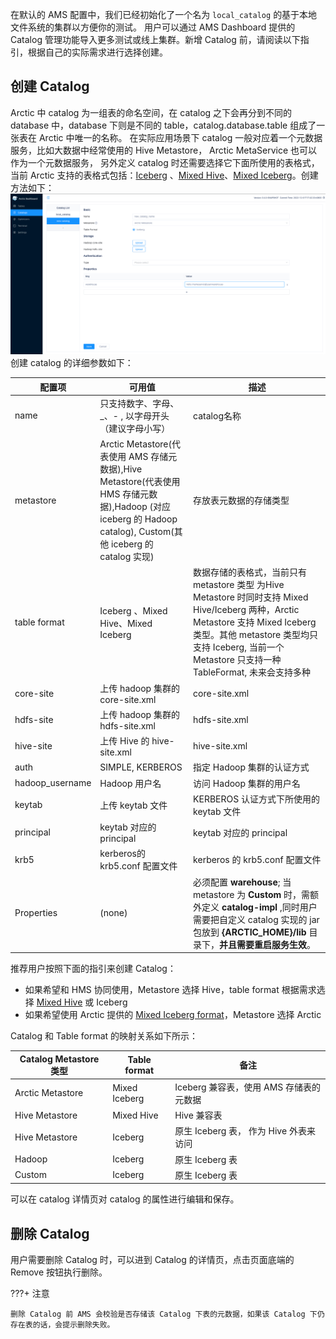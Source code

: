 
在默认的 AMS 配置中，我们已经初始化了一个名为 `local_catalog` 的基于本地文件系统的集群以方便你的测试。 用户可以通过 AMS Dashboard 提供的 Catalog 管理功能导入更多测试或线上集群。新增 Catalog 前，请阅读以下指引，根据自己的实际需求进行选择创建。

## 创建 Catalog
Arctic 中 catalog 为一组表的命名空间，在 catalog 之下会再分到不同的 database 中，database 下则是不同的 table，catalog.database.table 组成了一张表在 Arctic 中唯一的名称。 在实际应用场景下 catalog 一般对应着一个元数据服务，比如大数据中经常使用的 Hive Metastore， Arctic MetaService 也可以作为一个元数据服务， 另外定义 catalog 时还需要选择它下面所使用的表格式，当前 Arctic 支持的表格式包括：[Iceberg](../concepts/table-formats.md#iceberg-format) 、[Mixed Hive](../concepts/table-formats.md#mixed-hive-format)、[Mixed Iceberg](../concepts/table-formats.md#mixed-iceberg-format)。创建方法如下：
![create catalog](../images/admin/create_catalog.png)
创建 catalog 的详细参数如下：

| **配置项**      | **可用值**                                                   | **描述**                                                     |
| --------------- | ------------------------------------------------------------ | ------------------------------------------------------------ |
| name            | 只支持数字、字母、_、- , 以字母开头（建议字母小写）          | catalog名称                                                  |
| metastore       | Arctic Metastore(代表使用 AMS 存储元数据),Hive Metastore(代表使用 HMS 存储元数据),Hadoop (对应 iceberg 的 Hadoop catalog), Custom(其他 iceberg 的 catalog 实现) | 存放表元数据的存储类型                                       |
| table format    | Iceberg 、Mixed Hive、Mixed  Iceberg                         | 数据存储的表格式，当前只有 metastore 类型 为Hive Metastore 时同时支持 Mixed  Hive/Iceberg 两种，Arctic Metastore 支持 Mixed Iceberg类型。其他 metastore 类型均只支持 Iceberg, 当前一个 Metastore 只支持一种 TableFormat, 未来会支持多种 |
| core-site       | 上传 hadoop 集群的 core-site.xml                             | core-site.xml                                                |
| hdfs-site       | 上传 hadoop 集群的 hdfs-site.xml                             | hdfs-site.xml                                                |
| hive-site       | 上传 Hive 的 hive-site.xml                                   | hive-site.xml                                                |
| auth            | SIMPLE, KERBEROS                                             | 指定 Hadoop 集群的认证方式                                   |
| hadoop_username | Hadoop 用户名                                                | 访问 Hadoop 集群的用户名                                     |
| keytab          | 上传 keytab 文件                                             | KERBEROS 认证方式下所使用的 keytab 文件                      |
| principal       | keytab 对应的 principal                                       | keytab 对应的 principal                                      |
| krb5            | kerberos的 krb5.conf 配置文件                                | kerberos 的 krb5.conf 配置文件                                |
| Properties      | (none)                                                       | 必须配置 **warehouse**; 当 metastore 为 **Custom** 时，需额外定义 **catalog-impl** ,同时用户需要把自定义 catalog 实现的 jar 包放到 **{ARCTIC_HOME}/lib** 目录下，**并且需要重启服务生效**。 |

推荐用户按照下面的指引来创建 Catalog：

- 如果希望和 HMS 协同使用，Metastore 选择 Hive，table format 根据需求选择 [Mixed Hive](../concepts/table-formats.md#Mixed-Hive-format) 或 Iceberg
- 如果希望使用 Arctic 提供的 [Mixed Iceberg format](../concepts/table-formats.md#Mixed-Iceberg-format)，Metastore 选择 Arctic

Catalog 和 Table format 的映射关系如下所示：

| **Catalog Metastore 类型** | **Table format**                       | **备注**                               |
| -------------------------- | -------------------------------------- | -------------------------------------- |
| Arctic Metastore           | Mixed Iceberg                          | Iceberg 兼容表，使用 AMS 存储表的元数据 |
| Hive Metastore             | Mixed Hive                             | Hive 兼容表                            |
| Hive Metastore             | Iceberg                    | 原生 Iceberg 表， 作为 Hive 外表来访问 |                                        |
| Hadoop                     | Iceberg                                | 原生 Iceberg 表                        |
| Custom                     | Iceberg                                | 原生 Iceberg 表                        |

可以在 catalog 详情页对 catalog 的属性进行编辑和保存。

## 删除 Catalog
用户需要删除 Catalog 时，可以进到 Catalog 的详情页，点击页面底端的 Remove 按钮执行删除。

???+ 注意 

    删除 Catalog 前 AMS 会校验是否存储该 Catalog 下表的元数据，如果该 Catalog 下仍存在表的话，会提示删除失败。

